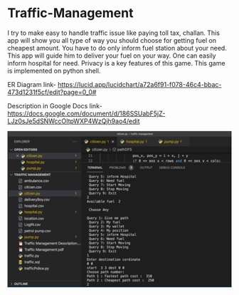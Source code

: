 # Traffic-Management

I try to make easy to handle traffic issue like paying toll tax, challan. This app will show you all type of way you should choose for getting fuel on cheapest amount. You have to do only inform fuel station about your need. This app will guide him to deliver your fuel on your way. One can easily inform hospital for need. Privacy is a key features of this game. This game is implemented on python shell.

ER Diagram link- https://lucid.app/lucidchart/a72a6f91-f078-46c4-bbac-473d1231f5cf/edit?page=0_0#

Description in Google Docs link- https://docs.google.com/document/d/186SSUabF5jZ-LJz0sJe5dSNWccOItpWXP4WzQjh9ao4/edit

![](trafficPic.png)
